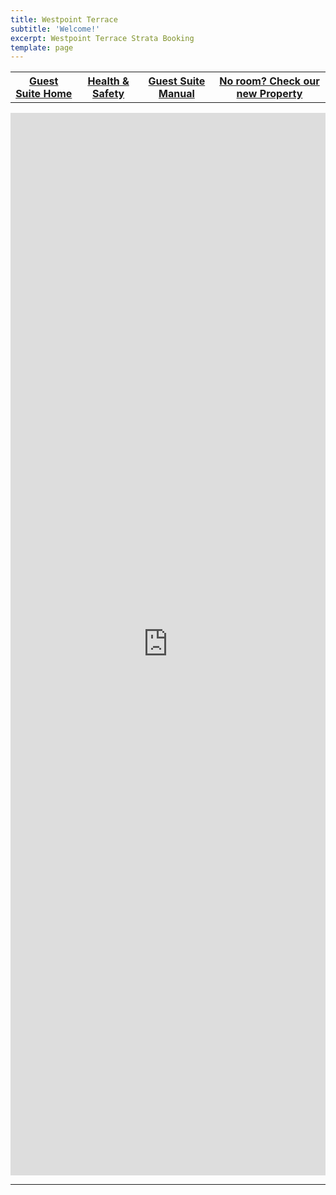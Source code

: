 ```yaml
---
title: Westpoint Terrace
subtitle: 'Welcome!'
excerpt: Westpoint Terrace Strata Booking
template: page
---
```

<table>
  <thead>
    <tr>
      <th><a href="https://www.theengine.com/WestpointTerrace/">Guest Suite Home</a></th>
      <th><a href="https://www.theengine.com/HealthSafetyPlan/">Health & Safety</a></th>
      <th><a href="https://www.theengine.com/GuestSuiteManual/">Guest Suite Manual</a></th>
      <th><a href="https://www.theengine.com/citadel/">No room? Check our new Property</a></th>
    </tr>
  </thead>
  <tbody>
    <tr>
    </tr>
  </tbody>
</table>

<iframe src ="https://beds24.com/booking2.php?propid=135060&amp;advancedays=1&amp;referer=iframe" width="800" height="1700" style="max-width:100%;border:none;overflow:auto;"><p><a href="https://beds24.com/booking2.php?propid=135060&amp;referer=iframe" title="Book Now">Book Now</a></p></iframe>

---
